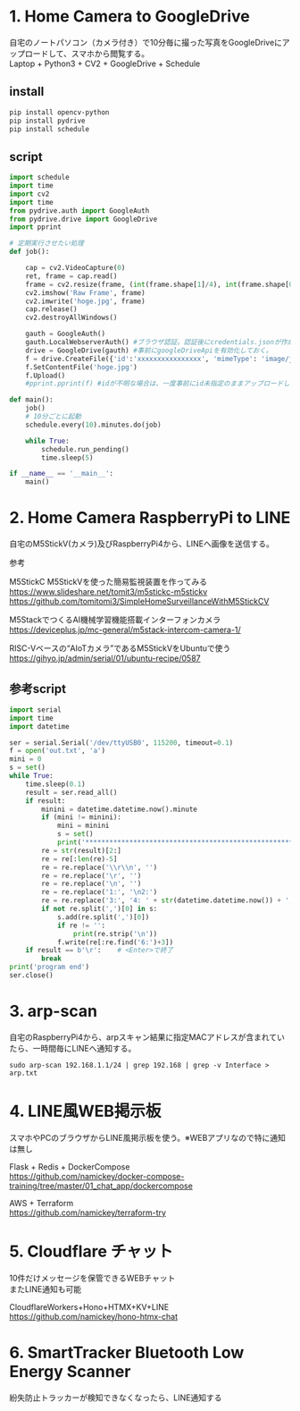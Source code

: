 # 1. Home Camera to GoogleDrive
自宅のノートパソコン（カメラ付き）で10分毎に撮った写真をGoogleDriveにアップロードして、スマホから閲覧する。  
Laptop + Python3 + CV2 + GoogleDrive + Schedule  

## install
```bash
pip install opencv-python
pip install pydrive
pip install schedule
```

## script
```python
import schedule
import time
import cv2
import time
from pydrive.auth import GoogleAuth
from pydrive.drive import GoogleDrive
import pprint

# 定期実行させたい処理
def job():

    cap = cv2.VideoCapture(0)
    ret, frame = cap.read()
    frame = cv2.resize(frame, (int(frame.shape[1]/4), int(frame.shape[0]/4))) #サイズ変更
    cv2.imshow('Raw Frame', frame)
    cv2.imwrite('hoge.jpg', frame)
    cap.release()
    cv2.destroyAllWindows()

    gauth = GoogleAuth()
    gauth.LocalWebserverAuth() #ブラウザ認証。認証後にcredentials.jsonが作成される。
    drive = GoogleDrive(gauth) #事前にgoogleDriveApiを有効化しておく。
    f = drive.CreateFile({'id':'xxxxxxxxxxxxxxxx', 'mimeType': 'image/jpeg'}) #idを指定して、上書きアップロード
    f.SetContentFile('hoge.jpg')
    f.Upload()
    #pprint.pprint(f) #idが不明な場合は、一度事前にid未指定のままアップロードしてidを確認しておく

def main():
    job()
    # 10分ごとに起動
    schedule.every(10).minutes.do(job)

    while True:
        schedule.run_pending()
        time.sleep(5)

if __name__ == '__main__':
    main()
```

# 2. Home Camera RaspberryPi to LINE
自宅のM5StickV(カメラ)及びRaspberryPi4から、LINEへ画像を送信する。

参考  

M5StickC M5StickVを使った簡易監視装置を作ってみる  
https://www.slideshare.net/tomit3/m5stickc-m5stickv  
https://github.com/tomitomi3/SimpleHomeSurveillanceWithM5StickCV  

M5StackでつくるAI機械学習機能搭載インターフォンカメラ  
https://deviceplus.jp/mc-general/m5stack-intercom-camera-1/  

RISC-Vベースの“AIoTカメラ”であるM5StickVをUbuntuで使う  
https://gihyo.jp/admin/serial/01/ubuntu-recipe/0587  

## 参考script
```python
import serial
import time
import datetime

ser = serial.Serial('/dev/ttyUSB0', 115200, timeout=0.1)
f = open('out.txt', 'a')
mini = 0
s = set()
while True:
    time.sleep(0.1)
    result = ser.read_all()
    if result:
        minini = datetime.datetime.now().minute
        if (mini != minini):
            mini = minini
            s = set()
            print('******************************************************')
        re = str(result)[2:]
        re = re[:len(re)-5]
        re = re.replace('\\r\\n', '')
        re = re.replace('\r', '')
        re = re.replace('\n', '')
        re = re.replace('1:', '\n2:')
        re = re.replace('3:', '4: ' + str(datetime.datetime.now()) + ', 5:')
        if not re.split(',')[0] in s:
            s.add(re.split(',')[0])
            if re != '':
                print(re.strip('\n'))
            f.write(re[:re.find('6:')+3])
    if result == b'\r':    # <Enter>で終了
        break
print('program end')
ser.close()
```

# 3. arp-scan
自宅のRaspberryPi4から、arpスキャン結果に指定MACアドレスが含まれていたら、一時間毎にLINEへ通知する。
```
sudo arp-scan 192.168.1.1/24 | grep 192.168 | grep -v Interface > arp.txt
```

# 4. LINE風WEB掲示板
スマホやPCのブラウザからLINE風掲示板を使う。※WEBアプリなので特に通知は無し

Flask + Redis + DockerCompose  
https://github.com/namickey/docker-compose-training/tree/master/01_chat_app/dockercompose  

AWS + Terraform  
https://github.com/namickey/terraform-try  

# 5. Cloudflare チャット
10件だけメッセージを保管できるWEBチャット  
またLINE通知も可能  

CloudflareWorkers+Hono+HTMX+KV+LINE  
https://github.com/namickey/hono-htmx-chat  

# 6. SmartTracker Bluetooth Low Energy Scanner
紛失防止トラッカーが検知できなくなったら、LINE通知する

